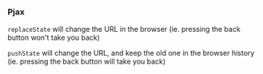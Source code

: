 ### Pjax
`replaceState` will change the URL in the browser (ie. pressing the back button won't take you back)

`pushState` will change the URL, and keep the old one in the browser history (ie. pressing the back button will take you back)
